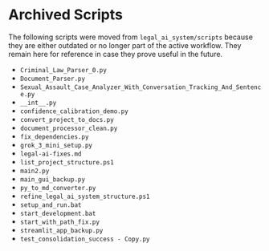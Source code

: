# Archived Scripts

The following scripts were moved from `legal_ai_system/scripts` because they are either outdated or no longer part of the active workflow. They remain here for reference in case they prove useful in the future.

- `Criminal_Law_Parser_0.py`
- `Document_Parser.py`
- `Sexual_Assault_Case_Analyzer_With_Conversation_Tracking_And_Sentence.py`
- `__int__.py`
- `confidence_calibration_demo.py`
- `convert_project_to_docs.py`
- `document_processor_clean.py`
- `fix_dependencies.py`
- `grok_3_mini_setup.py`
- `legal-ai-fixes.md`
- `list_project_structure.ps1`
- `main2.py`
- `main_gui_backup.py`
- `py_to_md_converter.py`
- `refine_legal_ai_system_structure.ps1`
- `setup_and_run.bat`
- `start_development.bat`
- `start_with_path_fix.py`
- `streamlit_app_backup.py`
- `test_consolidation_success - Copy.py`
